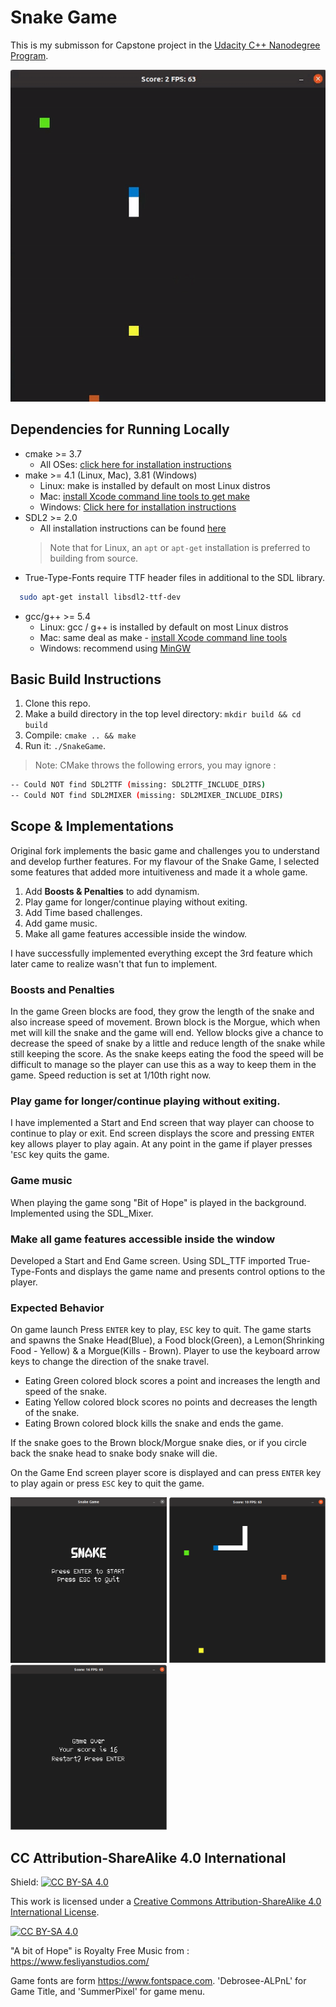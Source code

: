 # Snake Game

This is my submisson for Capstone project in the [Udacity C++ Nanodegree Program](https://www.udacity.com/course/c-plus-plus-nanodegree--nd213).

<img src="snake_game.gif"/>

## Dependencies for Running Locally
* cmake >= 3.7
  * All OSes: [click here for installation instructions](https://cmake.org/install/)
* make >= 4.1 (Linux, Mac), 3.81 (Windows)
  * Linux: make is installed by default on most Linux distros
  * Mac: [install Xcode command line tools to get make](https://developer.apple.com/xcode/features/)
  * Windows: [Click here for installation instructions](http://gnuwin32.sourceforge.net/packages/make.htm)
* SDL2 >= 2.0
  * All installation instructions can be found [here](https://wiki.libsdl.org/Installation)
  >Note that for Linux, an `apt` or `apt-get` installation is preferred to building from source. 
* True-Type-Fonts require TTF header files in additional to the SDL library.
```bash
  sudo apt-get install libsdl2-ttf-dev
```
* gcc/g++ >= 5.4
  * Linux: gcc / g++ is installed by default on most Linux distros
  * Mac: same deal as make - [install Xcode command line tools](https://developer.apple.com/xcode/features/)
  * Windows: recommend using [MinGW](http://www.mingw.org/)


## Basic Build Instructions

1. Clone this repo.
2. Make a build directory in the top level directory: `mkdir build && cd build`
3. Compile: `cmake .. && make`
4. Run it: `./SnakeGame`.

>Note: CMake throws the following errors, you may ignore :
```bash
-- Could NOT find SDL2TTF (missing: SDL2TTF_INCLUDE_DIRS) 
-- Could NOT find SDL2MIXER (missing: SDL2MIXER_INCLUDE_DIRS) 
```

## Scope & Implementations

Original fork implements the basic game and challenges you to understand and develop further features. For my flavour of the Snake Game, I selected some features that added more intuitiveness and made it a whole game.
1. Add <b>Boosts & Penalties</b> to add dynamism.
2. Play game for longer/continue playing without exiting.
3. Add Time based challenges.
4. Add game music.
5. Make all game features accessible inside the window.

I have successfully implemented everything except the 3rd feature which later came to realize wasn't that fun to implement.

### Boosts and Penalties
In the game Green blocks are food, they grow the length of the snake and also increase speed of movement. Brown block is the Morgue, which when met will kill the snake and the game will end. Yellow blocks give a chance to decrease the speed of snake by a little and reduce length of the snake while still keeping the score. As the snake keeps eating the food the speed will be difficult to manage so the player can use this as a way to keep them in the game. Speed reduction is set at 1/10th right now.

### Play game for longer/continue playing without exiting.
I have implemented a Start and End screen that way player can choose to continue to play or exit. End screen displays the score and pressing `ENTER` key allows player to play again. At any point in the game if player presses '`ESC` key quits the game.

### Game music
When playing the game song "Bit of Hope" is played in the background. Implemented using the SDL_Mixer. 

### Make all game features accessible inside the window
Developed a Start and End Game screen. Using SDL_TTF imported True-Type-Fonts and displays the game name and presents control options to the player.

### Expected Behavior
On game launch Press `ENTER` key to play, `ESC` key to quit.
The game starts and spawns the Snake Head(Blue), a Food block(Green), a Lemon(Shrinking Food - Yellow) & a Morgue(Kills - Brown). Player to use the keyboard arrow keys to change the direction of the snake travel.
* Eating Green colored block scores a point and increases the length and speed of the snake.
* Eating Yellow colored block scores no points and decreases the length of the snake.
* Eating Brown colored block kills the snake and ends the game.

If the snake goes to the Brown block/Morgue snake dies, or if you circle back the snake head to snake body snake will die.

On the Game End screen player score is displayed and can press `ENTER` key to play again or press `ESC` key to quit the game.

<p>
<img src="resource/start_game.png" width=250px/>
<img src="resource/in_game.png" width=250px/>
<img src="resource/end_game.png" width=250px/>
</p>

## CC Attribution-ShareAlike 4.0 International


Shield: [![CC BY-SA 4.0][cc-by-sa-shield]][cc-by-sa]

This work is licensed under a
[Creative Commons Attribution-ShareAlike 4.0 International License][cc-by-sa].

[![CC BY-SA 4.0][cc-by-sa-image]][cc-by-sa]

[cc-by-sa]: http://creativecommons.org/licenses/by-sa/4.0/
[cc-by-sa-image]: https://licensebuttons.net/l/by-sa/4.0/88x31.png
[cc-by-sa-shield]: https://img.shields.io/badge/License-CC%20BY--SA%204.0-lightgrey.svg

"A bit of Hope" is Royalty Free Music from : https://www.fesliyanstudios.com/

Game fonts are form https://www.fontspace.com. 'Debrosee-ALPnL' for Game Title, and 'SummerPixel' for game menu.
